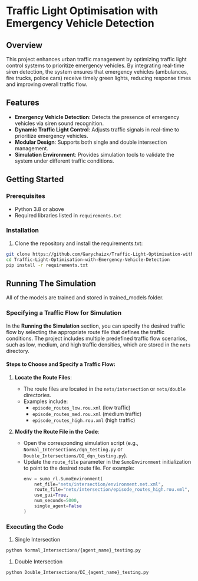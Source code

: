 # Traffic Light Optimisation with Emergency Vehicle Detection

## Overview

This project enhances urban traffic management by optimizing traffic light control systems to prioritize emergency vehicles. By integrating real-time siren detection, the system ensures that emergency vehicles (ambulances, fire trucks, police cars) receive timely green lights, reducing response times and improving overall traffic flow.

## Features

- **Emergency Vehicle Detection**: Detects the presence of emergency vehicles via siren sound recognition.
- **Dynamic Traffic Light Control**: Adjusts traffic signals in real-time to prioritize emergency vehicles.
- **Modular Design**: Supports both single and double intersection management.
- **Simulation Environment**: Provides simulation tools to validate the system under different traffic conditions.

## Getting Started

### Prerequisites

- Python 3.8 or above
- Required libraries listed in `requirements.txt`

### Installation
1. Clone the repository and install the requirements.txt:

```bash
git clone https://github.com/Garychaizx/Traffic-Light-Optimisation-with-Emergency-Vehicle-Detection.git
cd Traffic-Light-Optimisation-with-Emergency-Vehicle-Detection
pip install -r requirements.txt
```

## Running The Simulation

All of the models are trained and stored in trained_models folder. 

### Specifying a Traffic Flow for Simulation

In the **Running the Simulation** section, you can specify the desired traffic flow by selecting the appropriate route file that defines the traffic conditions. The project includes multiple predefined traffic flow scenarios, such as low, medium, and high traffic densities, which are stored in the `nets` directory.

#### Steps to Choose and Specify a Traffic Flow:

1. **Locate the Route Files**:
   - The route files are located in the `nets/intersection` or `nets/double` directories.
   - Examples include:
     - `episode_routes_low.rou.xml` (low traffic)
     - `episode_routes_med.rou.xml` (medium traffic)
     - `episode_routes_high.rou.xml` (high traffic)

2. **Modify the Route File in the Code**:
   - Open the corresponding simulation script (e.g., `Normal_Intersections/dqn_testing.py` or `Double_Intersections/DI_dqn_testing.py`).
   - Update the `route_file` parameter in the `SumoEnvironment` initialization to point to the desired route file. For example:
     ```python
     env = sumo_rl.SumoEnvironment(
         net_file="nets/intersection/environment.net.xml",
         route_file="nets/intersection/episode_routes_high.rou.xml",
         use_gui=True,
         num_seconds=5000,
         single_agent=False
     )
     ```

### Executing the Code
1. Single Intersection

```bash
python Normal_Intersections/{agent_name}_testing.py
```

1. Double Intersection

```bash
python Double_Intersections/DI_{agent_name}_testing.py
```


